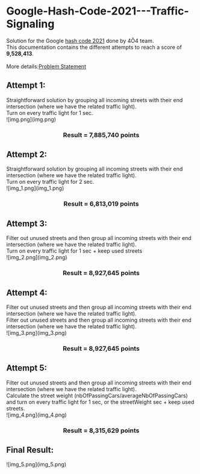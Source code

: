 # Google-Hash-Code-2021---Traffic-Signaling

Solution for the Google [hash code 2021](https://codingcompetitions.withgoogle.com/hashcode/archive) done by 4Ô4 team.<br>
This documentation contains the different attempts to reach a score of **9,528,413**.<br>
<br>
More details:[Problem Statement](https://storage.googleapis.com/coding-competitions.appspot.com/HC/2021/hashcode_2021_online_qualification_round.pdf) <br>

<h2>Attempt 1: </h2>
Straightforward solution by grouping all incoming streets with their end intersection (where we have the related traffic light).<br>
Turn on every traffic light for 1 sec.<br>
![img.png](img.png)
<h3 style="text-align: center">Result = 7,885,740 points</h3>
<h2>Attempt 2: </h2>
Straightforward solution by grouping all incoming streets with their end intersection (where we have the related traffic light).<br>
Turn on every traffic light for 2 sec.<br>
![img_1.png](img_1.png)
<h3 style="text-align: center">Result = 6,813,019 points</h3>
<h2>Attempt 3: </h2>
Filter out unused streets and then group all incoming streets with their end intersection (where we have the related traffic light).<br>
Turn on every traffic light for 1 sec + keep used streets<br>
![img_2.png](img_2.png)
<h3 style="text-align: center">Result = 8,927,645 points</h3>
<h2>Attempt 4: </h2>
Filter out unused streets and then group all incoming streets with their end intersection (where we have the related traffic light).<br>
Filter out unused streets and then group all incoming streets with their end intersection (where we have the related traffic light).<br>
![img_3.png](img_3.png)
<h3 style="text-align: center">Result = 8,927,645 points</h3>
<h2>Attempt 5: </h2>
Filter out unused streets and then group all incoming streets with their end intersection (where we have the related traffic light).<br>
Calculate the street weight (nbOfPassingCars/averageNbOfPassingCars) and turn on every traffic light for 1 sec, or the streetWeight sec + keep used streets.<br>
![img_4.png](img_4.png)
<h3 style="text-align: center">Result = 8,315,629 points</h3>

<h2>Final Result: </h2>
![img_5.png](img_5.png)

